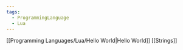 ```yaml
---
tags:
  - ProgrammingLanguage
  - Lua
---
```


[[Programming Languages/Lua/Hello World|Hello World]]
[[Strings]]